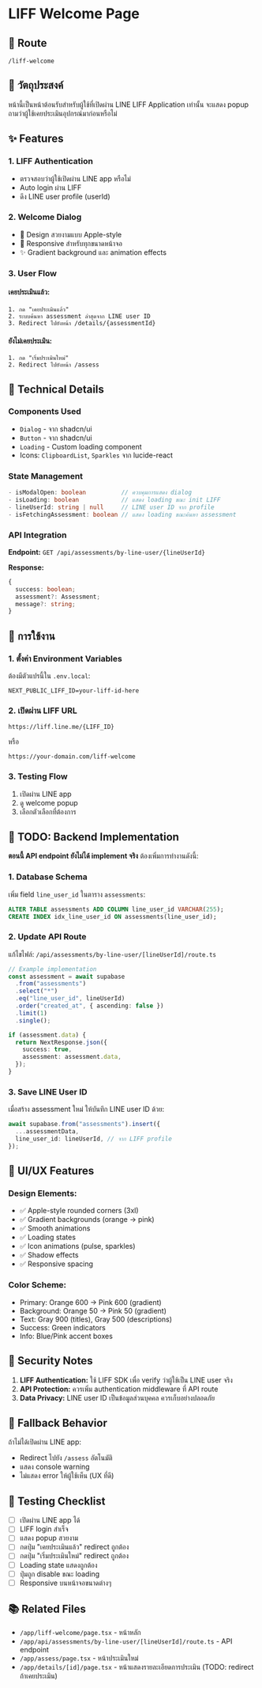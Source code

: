 # LIFF Welcome Page

## 📍 Route

`/liff-welcome`

## 🎯 วัตถุประสงค์

หน้านี้เป็นหน้าต้อนรับสำหรับผู้ใช้ที่เปิดผ่าน LINE LIFF Application เท่านั้น จะแสดง popup ถามว่าผู้ใช้เคยประเมินอุปกรณ์มาก่อนหรือไม่

## ✨ Features

### 1. **LIFF Authentication**

- ตรวจสอบว่าผู้ใช้เปิดผ่าน LINE app หรือไม่
- Auto login ผ่าน LIFF
- ดึง LINE user profile (userId)

### 2. **Welcome Dialog**

- 🎨 Design สวยงามแบบ Apple-style
- 📱 Responsive สำหรับทุกขนาดหน้าจอ
- ✨ Gradient background และ animation effects

### 3. **User Flow**

#### เคยประเมินแล้ว:

```
1. กด "เคยประเมินแล้ว"
2. ระบบค้นหา assessment ล่าสุดจาก LINE user ID
3. Redirect ไปยังหน้า /details/{assessmentId}
```

#### ยังไม่เคยประเมิน:

```
1. กด "เริ่มประเมินใหม่"
2. Redirect ไปยังหน้า /assess
```

## 🔧 Technical Details

### Components Used

- `Dialog` - จาก shadcn/ui
- `Button` - จาก shadcn/ui
- `Loading` - Custom loading component
- Icons: `ClipboardList`, `Sparkles` จาก lucide-react

### State Management

```typescript
- isModalOpen: boolean          // ควบคุมการแสดง dialog
- isLoading: boolean            // แสดง loading ขณะ init LIFF
- lineUserId: string | null     // LINE user ID จาก profile
- isFetchingAssessment: boolean // แสดง loading ขณะค้นหา assessment
```

### API Integration

**Endpoint:** `GET /api/assessments/by-line-user/{lineUserId}`

**Response:**

```typescript
{
  success: boolean;
  assessment?: Assessment;
  message?: string;
}
```

## 🚀 การใช้งาน

### 1. ตั้งค่า Environment Variables

ต้องมีตัวแปรนี้ใน `.env.local`:

```env
NEXT_PUBLIC_LIFF_ID=your-liff-id-here
```

### 2. เปิดผ่าน LIFF URL

```
https://liff.line.me/{LIFF_ID}
```

หรือ

```
https://your-domain.com/liff-welcome
```

### 3. Testing Flow

1. เปิดผ่าน LINE app
2. ดู welcome popup
3. เลือกตัวเลือกที่ต้องการ

## 📝 TODO: Backend Implementation

**ตอนนี้ API endpoint ยังไม่ได้ implement จริง** ต้องเพิ่มการทำงานดังนี้:

### 1. Database Schema

เพิ่ม field `line_user_id` ในตาราง `assessments`:

```sql
ALTER TABLE assessments ADD COLUMN line_user_id VARCHAR(255);
CREATE INDEX idx_line_user_id ON assessments(line_user_id);
```

### 2. Update API Route

แก้ไขไฟล์: `/api/assessments/by-line-user/[lineUserId]/route.ts`

```typescript
// Example implementation
const assessment = await supabase
  .from("assessments")
  .select("*")
  .eq("line_user_id", lineUserId)
  .order("created_at", { ascending: false })
  .limit(1)
  .single();

if (assessment.data) {
  return NextResponse.json({
    success: true,
    assessment: assessment.data,
  });
}
```

### 3. Save LINE User ID

เมื่อสร้าง assessment ใหม่ ให้บันทึก LINE user ID ด้วย:

```typescript
await supabase.from("assessments").insert({
  ...assessmentData,
  line_user_id: lineUserId, // จาก LIFF profile
});
```

## 🎨 UI/UX Features

### Design Elements:

- ✅ Apple-style rounded corners (3xl)
- ✅ Gradient backgrounds (orange → pink)
- ✅ Smooth animations
- ✅ Loading states
- ✅ Icon animations (pulse, sparkles)
- ✅ Shadow effects
- ✅ Responsive spacing

### Color Scheme:

- Primary: Orange 600 → Pink 600 (gradient)
- Background: Orange 50 → Pink 50 (gradient)
- Text: Gray 900 (titles), Gray 500 (descriptions)
- Success: Green indicators
- Info: Blue/Pink accent boxes

## 🔐 Security Notes

1. **LIFF Authentication:** ใช้ LIFF SDK เพื่อ verify ว่าผู้ใช้เป็น LINE user จริง
2. **API Protection:** ควรเพิ่ม authentication middleware ที่ API route
3. **Data Privacy:** LINE user ID เป็นข้อมูลส่วนบุคคล ควรเก็บอย่างปลอดภัย

## 📱 Fallback Behavior

ถ้าไม่ได้เปิดผ่าน LINE app:

- Redirect ไปยัง `/assess` อัตโนมัติ
- แสดง console warning
- ไม่แสดง error ให้ผู้ใช้เห็น (UX ที่ดี)

## 🧪 Testing Checklist

- [ ] เปิดผ่าน LINE app ได้
- [ ] LIFF login สำเร็จ
- [ ] แสดง popup สวยงาม
- [ ] กดปุ่ม "เคยประเมินแล้ว" redirect ถูกต้อง
- [ ] กดปุ่ม "เริ่มประเมินใหม่" redirect ถูกต้อง
- [ ] Loading state แสดงถูกต้อง
- [ ] ปุ่มถูก disable ขณะ loading
- [ ] Responsive บนหน้าจอขนาดต่างๆ

## 📚 Related Files

- `/app/liff-welcome/page.tsx` - หน้าหลัก
- `/app/api/assessments/by-line-user/[lineUserId]/route.ts` - API endpoint
- `/app/assess/page.tsx` - หน้าประเมินใหม่
- `/app/details/[id]/page.tsx` - หน้าแสดงรายละเอียดการประเมิน (TODO: redirect ถ้าเคยประเมิน)
